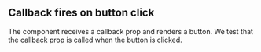 ## Callback fires on button click

The component receives a callback prop and renders a button. We test that the callback prop is called when the button is clicked.
